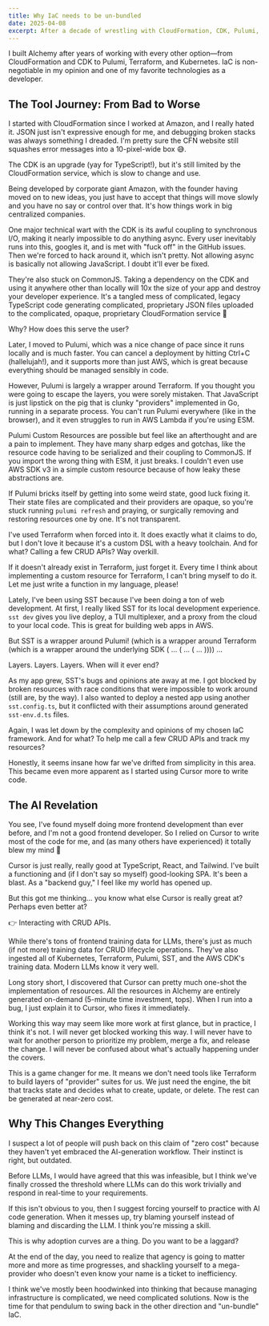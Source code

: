 ```yaml
---
title: Why IaC needs to be un-bundled
date: 2025-04-08
excerpt: After a decade of wrestling with CloudFormation, CDK, Pulumi, and Terraform, I built my own minimal IaC library in pure TypeScript. Here's why I think it's time to "un-bundle" Infrastructure-as-Code and return to simplicity.
---
```


I built Alchemy after years of working with every other option—from CloudFormation and CDK to Pulumi, Terraform, and Kubernetes. IaC is non-negotiable in my opinion and one of my favorite technologies as a developer.

## The Tool Journey: From Bad to Worse

I started with CloudFormation since I worked at Amazon, and I really hated it. JSON just isn't expressive enough for me, and debugging broken stacks was always something I dreaded. I'm pretty sure the CFN website still squashes error messages into a 10-pixel-wide box 😅.

The CDK is an upgrade (yay for TypeScript!), but it's still limited by the CloudFormation service, which is slow to change and use.

Being developed by corporate giant Amazon, with the founder having moved on to new ideas, you just have to accept that things will move slowly and you have no say or control over that. It's how things work in big centralized companies.

One major technical wart with the CDK is its awful coupling to synchronous I/O, making it nearly impossible to do anything async. Every user inevitably runs into this, googles it, and is met with "fuck off" in the GitHub issues. Then we're forced to hack around it, which isn't pretty. Not allowing async is basically not allowing JavaScript. I doubt it'll ever be fixed.

They're also stuck on CommonJS. Taking a dependency on the CDK and using it anywhere other than locally will 10x the size of your app and destroy your developer experience. It's a tangled mess of complicated, legacy TypeScript code generating complicated, proprietary JSON files uploaded to the complicated, opaque, proprietary CloudFormation service 🫠

Why? How does this serve the user?

Later, I moved to Pulumi, which was a nice change of pace since it runs locally and is much faster. You can cancel a deployment by hitting Ctrl+C (hallelujah!), and it supports more than just AWS, which is great because everything should be managed sensibly in code.

However, Pulumi is largely a wrapper around Terraform. If you thought you were going to escape the layers, you were sorely mistaken. That JavaScript is just lipstick on the pig that is clunky "providers" implemented in Go, running in a separate process. You can't run Pulumi everywhere (like in the browser), and it even struggles to run in AWS Lambda if you're using ESM.

Pulumi Custom Resources are possible but feel like an afterthought and are a pain to implement. They have many sharp edges and gotchas, like the resource code having to be serialized and their coupling to CommonJS. If you import the wrong thing with ESM, it just breaks. I couldn't even use AWS SDK v3 in a simple custom resource because of how leaky these abstractions are.

If Pulumi bricks itself by getting into some weird state, good luck fixing it. Their state files are complicated and their providers are opaque, so you're stuck running `pulumi refresh` and praying, or surgically removing and restoring resources one by one. It's not transparent.

I've used Terraform when forced into it. It does exactly what it claims to do, but I don't love it because it's a custom DSL with a heavy toolchain. And for what? Calling a few CRUD APIs? Way overkill.

If it doesn't already exist in Terraform, just forget it. Every time I think about implementing a custom resource for Terraform, I can't bring myself to do it. Let me just write a function in my language, please!

Lately, I've been using SST because I've been doing a ton of web development. At first, I really liked SST for its local development experience. `sst dev` gives you live deploy, a TUI multiplexer, and a proxy from the cloud to your local code. This is great for building web apps in AWS.

But SST is a wrapper around Pulumi! (which is a wrapper around Terraform (which is a wrapper around the underlying SDK ( ... ( ... ( ... )))) ...

Layers. Layers. Layers. When will it ever end?

As my app grew, SST's bugs and opinions ate away at me. I got blocked by broken resources with race conditions that were impossible to work around (still are, by the way). I also wanted to deploy a nested app using another `sst.config.ts`, but it conflicted with their assumptions around generated `sst-env.d.ts` files.

Again, I was let down by the complexity and opinions of my chosen IaC framework. And for what? To help me call a few CRUD APIs and track my resources?

Honestly, it seems insane how far we've drifted from simplicity in this area. This became even more apparent as I started using Cursor more to write code.

## The AI Revelation

You see, I've found myself doing more frontend development than ever before, and I'm not a good frontend developer. So I relied on Cursor to write most of the code for me, and (as many others have experienced) it totally blew my mind 🤯

Cursor is just really, really good at TypeScript, React, and Tailwind. I've built a functioning and (if I don't say so myself) good-looking SPA. It's been a blast. As a "backend guy," I feel like my world has opened up.

But this got me thinking... you know what else Cursor is really great at? Perhaps even better at?

👉 Interacting with CRUD APIs.

While there's tons of frontend training data for LLMs, there's just as much (if not more) training data for CRUD lifecycle operations. They've also ingested all of Kubernetes, Terraform, Pulumi, SST, and the AWS CDK's training data. Modern LLMs know it very well.

Long story short, I discovered that Cursor can pretty much one-shot the implementation of resources. All the resources in Alchemy are entirely generated on-demand (5-minute time investment, tops). When I run into a bug, I just explain it to Cursor, who fixes it immediately.

Working this way may seem like more work at first glance, but in practice, I think it's not. I will never get blocked working this way. I will never have to wait for another person to prioritize my problem, merge a fix, and release the change. I will never be confused about what's actually happening under the covers.

This is a game changer for me. It means we don't need tools like Terraform to build layers of "provider" suites for us. We just need the engine, the bit that tracks state and decides what to create, update, or delete. The rest can be generated at near-zero cost.

## Why This Changes Everything

I suspect a lot of people will push back on this claim of "zero cost" because they haven't yet embraced the AI-generation workflow. Their instinct is right, but outdated.

Before LLMs, I would have agreed that this was infeasible, but I think we've finally crossed the threshold where LLMs can do this work trivially and respond in real-time to your requirements.

If this isn't obvious to you, then I suggest forcing yourself to practice with AI code generation. When it messes up, try blaming yourself instead of blaming and discarding the LLM. I think you're missing a skill.

This is why adoption curves are a thing. Do you want to be a laggard?

At the end of the day, you need to realize that agency is going to matter more and more as time progresses, and shackling yourself to a mega-provider who doesn't even know your name is a ticket to inefficiency.

I think we've mostly been hoodwinked into thinking that because managing infrastructure is complicated, we need complicated solutions. Now is the time for that pendulum to swing back in the other direction and "un-bundle" IaC.